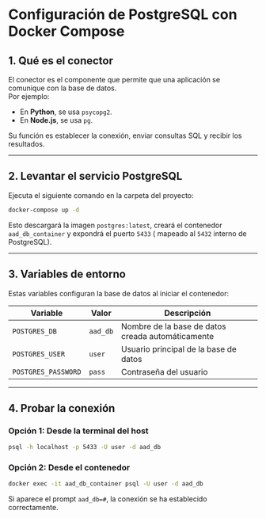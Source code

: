 # Configuración de PostgreSQL con Docker Compose

## 1. Qué es el conector

El conector es el componente que permite que una aplicación se comunique con la base de datos.  
Por ejemplo:

- En **Python**, se usa `psycopg2`.
- En **Node.js**, se usa `pg`.

Su función es establecer la conexión, enviar consultas SQL y recibir los resultados.

---

## 2. Levantar el servicio PostgreSQL

Ejecuta el siguiente comando en la carpeta del proyecto:

```bash
docker-compose up -d
```

Esto descargará la imagen `postgres:latest`, creará el contenedor `aad_db_container` y expondrá el puerto `5433` (
mapeado al `5432` interno de PostgreSQL).

---

## 3. Variables de entorno

Estas variables configuran la base de datos al iniciar el contenedor:

| Variable            | Valor    | Descripción                                       |
|---------------------|----------|---------------------------------------------------|
| `POSTGRES_DB`       | `aad_db` | Nombre de la base de datos creada automáticamente |
| `POSTGRES_USER`     | `user`   | Usuario principal de la base de datos             |
| `POSTGRES_PASSWORD` | `pass`   | Contraseña del usuario                            |

---

## 4. Probar la conexión

### Opción 1: Desde la terminal del host

```bash
psql -h localhost -p 5433 -U user -d aad_db
```

### Opción 2: Desde el contenedor

```bash
docker exec -it aad_db_container psql -U user -d aad_db
```

Si aparece el prompt `aad_db=#`, la conexión se ha establecido correctamente.
